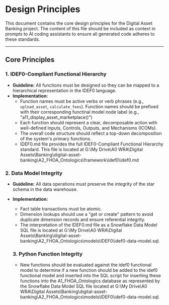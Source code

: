 # Design Principles

This document contains the core design principles for the Digital Asset Banking project. The content of this file should be included as context in prompts to AI coding assistants to ensure all generated code adheres to these standards.

---

## Core Principles

### 1. IDEF0-Compliant Functional Hierarchy

- **Guideline:** All functions must be designed so they can be mapped to a hierarchical representation in the IDEF0 language.
- **Implementation:**
  - Function names must be active verbs or verb phrases (e.g., `upload_asset`, `calculate_fees`).  Function names should be prefixed with their corresponding functinal model node label (e.g., "a11_display_asset_marketplace()")
  - Each function should represent a clear, decomposable action with well-defined Inputs, Controls, Outputs, and Mechanisms (ICOMs).
  - The overall code structure should reflect a top-down decomposition of the system's primary functions.
  - IDEF0.md file provides the full IDEF0-Compliant Functional Hierarchy standard. This file is located at G:\My Drive\A0 WRA\Digital Assets\Banking\digital-asset-banking\A2_FHOA_Ontologics\framework\idef0\idef0.md

### 2. Data Model Integrity

- **Guideline:** All data operations must preserve the integrity of the star schema in the data warehouse.
- **Implementation:**
  - Fact table transactions must be atomic.
  - Dimension lookups should use a "get or create" pattern to avoid duplicate dimension records and ensure referential integrity.
  - The interpretation of the IDEF0.md file as a Snowflake Data Model SQL file is located at G:\My Drive\A0 WRA\Digital Assets\Banking\digital-asset-banking\A2_FHOA_Ontologics\models\IDEF0\idef0-data-model.sql.
  
  ### 3. Python Function Integrity
  - New functions should be evaluated against the idef0 functional model to determine if a new function should be added to the idef0 functional model and inserted into the SQL script for inserting these functions into the A1_FHOA_Ontologics database as represented by the Snowflake Data Model SQL file located at G:\My Drive\A0 WRA\Digital Assets\Banking\digital-asset-banking\A2_FHOA_Ontologics\models\IDEF0\idef0-data-model.sql.